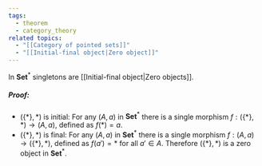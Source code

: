 ```yaml
---
tags:
  - theorem
  - category_theory
related topics:
  - "[[Category of pointed sets]]"
  - "[[Initial-final object|Zero object]]"
---
```

In $\mathbf{Set}^*$ singletons are [[Initial-final object|Zero objects]].
##### Proof:
- $(\{*\}, *)$ is initial:
	For any $(A,a)$ in $\mathbf{Set}^*$ there is a single morphism $f:(\{*\}, *)\to (A,a)$, defined as $f(*)=a$.
- $(\{*\}, *)$ is final:
	For any $(A,a)$ in $\mathbf{Set}^*$ there is a single morphism $f:(A,a)\to(\{*\}, *)$, defined as $f(a')=*$ for all $a'\in A$.
Therefore $(\{*\},*)$ is a zero object in $\mathbf{Set}^*$.